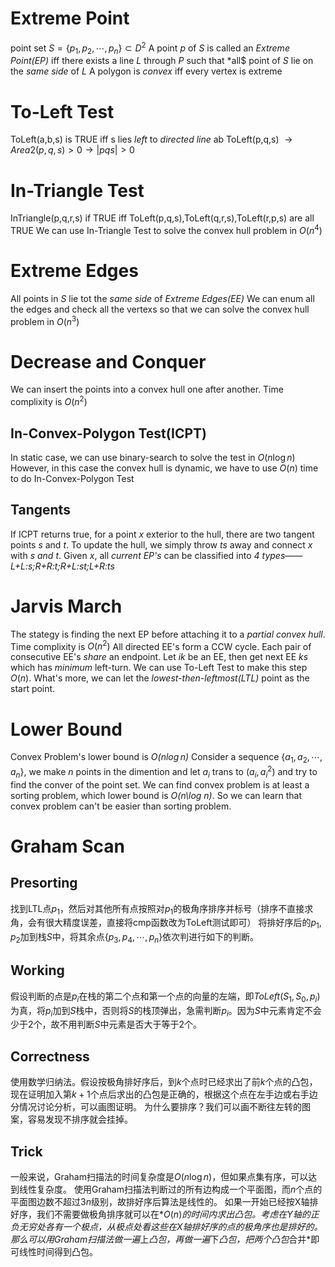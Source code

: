 # Extreme Point
point set $S=\{p_1,p_2,\cdots ,p_n\}\subset D^2$
A point $p$ of $S$ is called an *Extreme Point(EP)* iff there exists a line $L$ through $P$ such that *all$ point of $S$ lie on the *same side* of $L$
A polygon is *convex* iff every vertex is extreme
# To-Left Test
ToLeft(a,b,s) is TRUE iff s lies *left* to *directed line* ab
ToLeft(p,q,s) $\to Area2(p,q,s)>0 \to |p q s|>0$
# In-Triangle Test
InTriangle(p,q,r,s) if TRUE iff ToLeft(p,q,s),ToLeft(q,r,s),ToLeft(r,p,s) are all TRUE
We can use In-Triangle Test to solve the convex hull problem in $O(n^4)$
# Extreme Edges
All points in $S$ lie tot the *same side* of *Extreme Edges(EE)*
We can enum all the edges and check all the vertexs so that we can solve the convex hull problem in $O(n^3)$
# Decrease and Conquer
We can insert the points into a convex hull one after another. Time complixity is $O(n^2)$
## In-Convex-Polygon Test(ICPT)
In static case, we can use binary-search to solve the test in $O(n\log n)$
However, in this case the convex hull is dynamic, we have to use $O(n)$ time to do In-Convex-Polygon Test
## Tangents
If ICPT returns true, for a point *$x$* exterior to the hull, there are two tangent points $s$ and $t$.
To update the hull, we simply throw *$ts$* away and connect *$x$* with *$s$ and $t$*.
Given $x$, all *current EP's* can be classified into *4 types*——*L+L:s;R+R:t;R+L:st;L+R:ts*
# Jarvis March
The stategy is finding the next EP before attaching it to a *partial convex hull*. Time complixity is $O(n^2)$
All directed EE's form a CCW cycle. Each pair of consecutive EE's *share* an endpoint.
Let *$ik$* be an EE, then get next EE *$ks$* which has *minimum* left-turn.
We can use To-Left Test to make this step $O(n)$. 
What's more, we can let the *lowest-then-leftmost(LTL)* point as the start point.
# Lower Bound
Convex Problem's lower bound is *$O(n\log n)$*
Consider a sequence $\{a_1,a_2,\cdots, a_n\}$, we make $n$ points in the dimention and let $a_i$ trans to $(a_i,a_i^2)$ and try to find the conver of the point set. We can find convex problem is at least a sorting problem, which lower bound is *O(n\log n)*. So we can learn that convex problem can't be easier than sorting problem.
# Graham Scan
## Presorting
找到LTL点$p_1$，然后对其他所有点按照对$p_1$的极角序排序并标号（排序不直接求角，会有很大精度误差，直接将cmp函数改为ToLeft测试即可）
将排好序后的$p_1,p_2$加到栈$S$中，将其余点$\{p_3,p_4,\cdots,p_n\}$依次判进行如下的判断。
## Working
假设判断的点是$p_i$在栈的第二个点和第一个点的向量的左端，即$ToLeft(S_1,S_0,p_i)$为真，将$p_i$加到$S$栈中，否则将$S$的栈顶弹出，急需判断$p_i$。因为$S$中元素肯定不会少于$2$个，故不用判断$S$中元素是否大于等于$2$个。
## Correctness
使用数学归纳法。假设按极角排好序后，到$k$个点时已经求出了前$k$个点的凸包，现在证明加入第$k+1$个点后求出的凸包是正确的，根据这个点在左手边或右手边分情况讨论分析，可以画图证明。
为什么要排序？我们可以画不断往左转的图案，容易发现不排序就会挂掉。
## Trick
一般来说，Graham扫描法的时间复杂度是$O(n\log n)$，但如果点集有序，可以达到线性复杂度。
使用Graham扫描法判断过的所有边构成一个平面图，而$n$个点的平面图边数不超过$3n$级别，故排好序后算法是线性的。
如果一开始已经按X轴排好序，我们不需要做极角排序就可以在*$O(n)$*的时间内求出凸包。考虑在Y轴的正负无穷处各有一个极点，从极点处看这些在X轴排好序的点的极角序也是排好的。那么可以用Graham扫描法做一遍*上*凸包，再做一遍*下*凸包，把两个凸包*合并*即可线性时间得到凸包。
